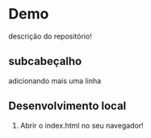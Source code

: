 # Demo

descrição do repositório!

## subcabeçalho

adicionando mais uma linha

## Desenvolvimento local

1. Abrir o index.html no seu navegador!